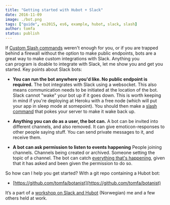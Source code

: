 ```yaml
---
title: "Getting started with Hubot + Slack"
date: 2016-11-09
image: ./bot.png
tags: ["guide", es2015, es6, example, hubot, slack, slash]
author: tomfa
status: publish
---
```


If [Custom Slash commands](http://notes.webutvikling.org/custom-slack-slash-commands-on-heroku/) weren't enough for you, or if you are trapped behind a firewall without the option to make public endpoints, bots are a great way to make custom integrations with Slack. Anything you can program is doable to integrate with Slack, let me show you and get you started. Key points about Slack bots:

*   **You can run the bot anywhere you'd like. No public endpoint is required.** The bot integrates with Slack using a websocket. This also means communication needs to be initiated at the location of the bot. Slack cannot "wake" your bot up if it goes down. This is worth keeping in mind if you're deploying at Heroku with a free node (which will put your app in sleep mode at somepoint). You should then make a [slash command](http://notes.webutvikling.org/custom-slack-slash-commands-on-heroku/) that pokes your server to make it wake back up.

*   **Anything you can do as a user, the bot can.** A bot can be invited into different channels, and also removed. It can give emoticon-responses to other people saying stuff. You can send private messages to it, and receive them.

*   **A bot can ask permission to listen to events happening** People joining channels. Channels being created or archived. Someone setting the topic of a channel. The bot can catch [everything that's happening](https://api.slack.com/events/api), given that it has asked and been given the permission to do so.

So how can I help you get started? With a git repo containing a Hubot bot:

*   [https://github.com/tomfa/botanist](https://github.com/tomfa/botanist)

It’s a part of a [workshop on Slack and Hubot](https://github.com/bekk/chatops-workshop) (Norwegian) me and a few others held at work.
